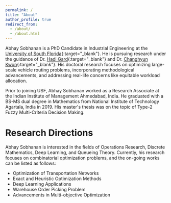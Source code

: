 ```yaml
---
permalink: /
title: "About"
author_profile: true
redirect_from: 
  - /about/
  - /about.html
---
```


Abhay Sobhanan is a PhD Candidate in Industrial Engineering at the [University of South Florida](https://www.usf.edu){:target="_blank"}. He is pursuing research under the guidance of Dr. [Hadi Gard](http://www.eng.usf.edu/~hcharkhgard/){:target="_blank"} and Dr. [Changhyun Kwon](https://www.chkwon.net){:target="_blank"}. His doctoral research focuses on optimizing large-scale vehicle routing problems, incorporating methodological advancements, and addressing real-life concerns like equitable workload allocation.

Prior to joining USF, Abhay Sobhanan worked as a Research Associate at the Indian Institute of Management Ahmedabad, India. He graduated with a BS-MS dual degree in Mathematics from National Institute of Technology Agartala, India in 2019. His master's thesis was on the topic of Type-2 Fuzzy Multi-Criteria Decision Making.	


Research Directions
======
Abhay Sobhanan is interested in the fields of Operations Research, Discrete Mathematics, Deep Learning, and Queueing Theory. Currently, his research focuses on combinatorial optimization problems, and the on-going works can be listed as follows:
* Optimization of Transportation Networks
* Exact and Heuristic Optimization Methods
* Deep Learning Applications
* Warehouse Order Picking Problem
* Advancements in Multi-objective Optimization

<meta name="google-site-verification" content="ZIOKrHwafSs4anaSxfzOa-fvCYuQtTNte5u8I5vKCeY" /> 